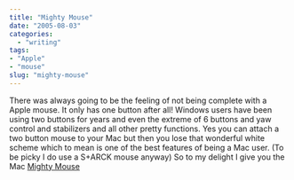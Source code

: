 ```yaml
---
title: "Mighty Mouse"
date: "2005-08-03"
categories: 
  - "writing"
tags:
- "Apple"
- "mouse"
slug: "mighty-mouse"
---
```


There was always going to be the feeling of not being complete with a Apple mouse. It only has one button after all! Windows users have been using two buttons for years and even the extreme of 6 buttons and yaw control and stabilizers and all other pretty functions. Yes you can attach a two button mouse to your Mac but then you lose that wonderful white scheme which to mean is one of the best features of being a Mac user. (To be picky I do use a S+ARCK mouse anyway) So to my delight I give you the Mac [Mighty Mouse][1]  

[1]:	https://www.apple.com/mightymouse/